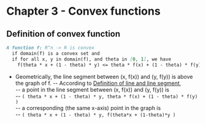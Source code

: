 # Chapter 3 - Convex functions

## Definition of convex function
```markdown
A function f: R^n -> R is convex
  if domain(f) is a convex set and
  if for all x, y in domain(f), and theta in [0, 1], we have
    f(theta * x + (1 - theta) * y) <= theta * f(x) + (1 - theta) * f(y)
```
- Geometrically, the line segment between (x, f(x)) and (y, f(y)) is above the graph of f. 
  -- According to [Definition of line and line segment](chapter2.md#definition-of-line-and-line-segment),  
  -- a point in the line segment between (x, f(x)) and (y, f(y)) is  
  -- `( theta * x + (1 - theta) * y, theta * f(x) + (1 - theta) * f(y) )`  
  -- a corresponding (the same x-axis) point in the graph is  
  --  `( theta * x + (1 - theta) * y, f(theta*x + (1-theta)*y )`
